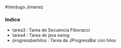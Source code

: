 #Verdugo Jimenez
### Indice
- tarea3 : Tarea de Secuencia Fibonacci
- tarea4 : Tarea de java swing
- progressbarhilos : Tarea de JProgressBar con hilos